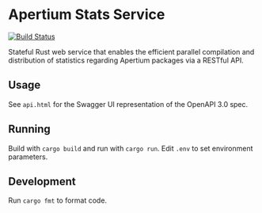 Apertium Stats Service
======================

[![Build Status](https://travis-ci.org/apertium/apertium-stats-service.png?branch=master)](https://travis-ci.org/apertium/apertium-stats-service)

Stateful Rust web service that enables the efficient parallel compilation
and distribution of statistics regarding Apertium packages via a RESTful API.

Usage
-----
See `api.html` for the Swagger UI representation of the OpenAPI 3.0 spec.

Running
------

Build with `cargo build` and run with `cargo run`.
Edit `.env` to set environment parameters.

Development
----------

Run `cargo fmt` to format code.
